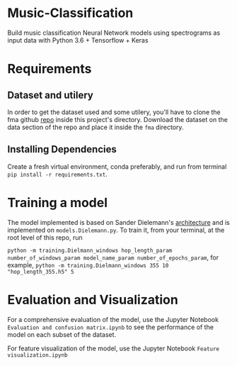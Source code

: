 # Music-Classification
Build music classification Neural Network models using spectrograms as input data with Python 3.6 + Tensorflow + Keras

# Requirements
## Dataset and utilery
In order to get the dataset used and some utilery, you'll have to clone the fma github [repo](https://github.com/mdeff/fma)  inside this project's directory. Download the dataset on the data section of the repo and place it inside the `fma` directory.

## Installing Dependencies 
Create a fresh virtual environment, conda preferably, and run from terminal `pip install -r requirements.txt`. 

# Training a model
The model implemented is based on Sander Dielemann's [architecture](http://benanne.github.io/2014/08/05/spotify-cnns.html) and is implemented on `models.Dielemann.py`.
To train it, from your terminal, at the root level of this repo, run 

`python -m training.Dielmann_windows hop_length_param number_of_windows_param model_name_param number_of_epochs_param`, for example, `python -m training.Dielmann_windows 355 10 "hop_length_355.h5" 5`

# Evaluation and Visualization

For a comprehensive evaluation of the model, use the Jupyter Notebook `Evaluation and confusion matrix.ipynb` to see the performance of the model on each subset of the dataset.

For feature visualization of the model, use the Jupyter Notebook `Feature visualization.ipynb`
